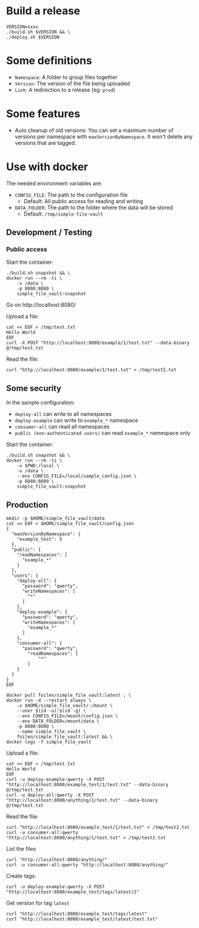 # Build a release

```
VERSION=xxxx
./build.sh $VERSION && \
./deploy.sh $VERSION
```

# Some definitions

- `Namespace`: A folder to group files together
- `Version`: The version of the file being uploaded
- `Link`: A redirection to a release (eg: `prod`)

# Some features

- Auto cleanup of old versions: You can set a maximum number of versions per namespace with `maxVersionByNamespace`. It won't delete any versions that are tagged.

# Use with docker

The needed environment variables are:
- `CONFIG_FILE`: The path to the configuration file
  - Default: All public access for reading and writing
- `DATA_FOLDER`: The path to the folder where the data will be stored
  - Default: `/tmp/simple-file-vault`

## Development / Testing

### Public access

Start the container:
```
./build.sh snapshot && \
docker run --rm -ti \
    -v /data \
    -p 8080:8080 \
    simple_file_vault:snapshot
```

Go on http://localhost:8080/

Upload a file:
```
cat << EOF > /tmp/test.txt
Hello World
EOF
curl -X POST "http://localhost:8080/example/1/test.txt" --data-binary @/tmp/test.txt
```

Read the file:
```
curl "http://localhost:8080/example/1/test.txt" > /tmp/test2.txt
```

## Some security

In the sample configuration:
- `deploy-all` can write to all namespaces
- `deploy-example` can write to `example_*` namespace
- `consumer-all` can read all namespaces
- `public (non-authenticated users)` can read `example_*` namespace only

Start the container:
```
./build.sh snapshot && \
docker run --rm -ti \
    -v $PWD:/local \
    -v /data \
    --env CONFIG_FILE=/local/sample_config.json \
    -p 8080:8080 \
    simple_file_vault:snapshot
```

## Production

```
mkdir -p $HOME/simple_file_vault/data
cat << EOF > $HOME/simple_file_vault/config.json
{
  "maxVersionByNamespace": {
    "example_test": 5
  },
  "public": {
    "readNamespaces": [
      "example_*"
    ]
  },
  "users": {
    "deploy-all": {
      "password": "qwerty",
      "writeNamespaces": [
        "*"
      ]
    },
    "deploy-example": {
      "password": "qwerty",
      "writeNamespaces": [
        "example_*"
      ]
    },
    "consumer-all": {
      "password": "qwerty",
        "readNamespaces": [
            "*"
        ]
    }
  }
}
EOF

docker pull foilen/simple_file_vault:latest ; \
docker run -d --restart always \
    -v $HOME/simple_file_vault/:/mount \
    --user $(id -u):$(id -g) \
    --env CONFIG_FILE=/mount/config.json \
    --env DATA_FOLDER=/mount/data \
    -p 8080:8080 \
    --name simple_file_vault \
    foilen/simple_file_vault:latest && \
docker logs -f simple_file_vault
```

Upload a file:
```
cat << EOF > /tmp/test.txt
Hello World
EOF
curl -u deploy-example:qwerty -X POST "http://localhost:8080/example_test/1/test.txt" --data-binary @/tmp/test.txt
curl -u deploy-all:qwerty -X POST "http://localhost:8080/anything/1/test.txt" --data-binary @/tmp/test.txt
```

Read the file:
```
curl "http://localhost:8080/example_test/1/test.txt" > /tmp/test2.txt
curl -u consumer-all:qwerty "http://localhost:8080/anything/1/test.txt" > /tmp/test2.txt
```

List the files
```
curl "http://localhost:8080/anything/"
curl -u consumer-all:qwerty "http://localhost:8080/anything/"
```

Create tags:
```
curl -u deploy-example:qwerty -X POST "http://localhost:8080/example_test/tags/latest/1"
```

Get version for tag `latest`
```
curl "http://localhost:8080/example_test/tags/latest"
curl "http://localhost:8080/example_test/latest/test.txt"
```
